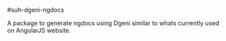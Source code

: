 #suh-dgeni-ngdocs

A package to generate ngdocs using Dgeni similar to whats currently used on AngularJS website. 